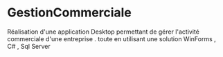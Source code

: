 # GestionCommerciale
Réalisation d'une application Desktop permettant de gérer l'activité commerciale d'une entreprise . toute en utilisant une solution WinForms , C# , Sql Server
